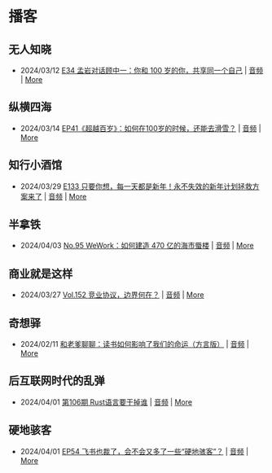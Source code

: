# 播客

## 无人知晓
- 2024/03/12 [E34 孟岩对话顾中一：你和 100 岁的你，共享同一个自己](https://www.xiaoyuzhoufm.com/episode/65effcb5421188fe6adc9f41) | [音频](https://dts-api.xiaoyuzhoufm.com/track/611719d3cb0b82e1df0ad29e/65effcb5421188fe6adc9f41/media.xyzcdn.net/lmrDHW9ykqTLnzJhhyFDBFdUQ27Z.m4a) | [More](channels/%E6%97%A0%E4%BA%BA%E7%9F%A5%E6%99%93.md)

## 纵横四海
- 2024/03/14 [EP41《超越百岁》：如何在100岁的时候，还能去滑雪？](https://www.ximalaya.com/sound/714108095) | [音频](https://audio.xmcdn.com/storages/99b1-audiofreehighqps/0C/1E/GKwRIasJyJLLCM1d6gK3cBCP.m4a) | [More](channels/%E7%BA%B5%E6%A8%AA%E5%9B%9B%E6%B5%B7.md)

## 知行小酒馆
- 2024/03/29 [E133 只要你想，每一天都是新年！永不失效的新年计划拯救方案来了](https://www.xiaoyuzhoufm.com/episode/660653df2d9eae5d0ac52e3d) | [音频](https://dts-api.xiaoyuzhoufm.com/track/6013f9f58e2f7ee375cf4216/660653df2d9eae5d0ac52e3d/media.xyzcdn.net/lqV0jDunpyU9V1D1LJl54fiMwvgK.m4a) | [More](channels/%E7%9F%A5%E8%A1%8C%E5%B0%8F%E9%85%92%E9%A6%86.md)

## 半拿铁
- 2024/04/03 [No.95 WeWork：如何建造 470 亿的海市蜃楼](https://www.ximalaya.com/sound/720154923) | [音频](https://dl.wavpub.com/item/227_31598534_5572.m4a) | [More](channels/%E5%8D%8A%E6%8B%BF%E9%93%81.md)

## 商业就是这样
- 2024/03/27 [Vol.152 竞业协议，边界何在？](https://www.ximalaya.com/sound/717679056) | [音频](https://audio.xmcdn.com/storages/85e3-audiofreehighqps/40/36/GKwRIRwJ2EdIAMhLCgK9aIRF-aacv2-48K.m4a) | [More](channels/%E5%95%86%E4%B8%9A%E5%B0%B1%E6%98%AF%E8%BF%99%E6%A0%B7.md)

## 奇想驿
- 2024/02/11 [和老爹聊聊：读书如何影响了我们的命运（方言版）](https://www.xiaoyuzhoufm.com/episode/65c839a90bef6c2074d27174) | [音频](https://dts-api.xiaoyuzhoufm.com/track/6034daea97755b8fc9c66480/65c839a90bef6c2074d27174/media.xyzcdn.net/ljFv7ZFgmiyNZuNiYLWTh8I-KQ6F.m4a) | [More](channels/%E5%A5%87%E6%83%B3%E9%A9%BF.md)

## 后互联网时代的乱弹
- 2024/04/01 [第106期 Rust语言要干掉谁](https://hosting.wavpub.cn/pie/ep106/) | [音频](https://tk.wavpub.com/WPDL_aKJmGEbuPTPVLczJEVUSUnUQYzGQJnvqMEnPSzwDhZTjQacrJvuECQhnBN-3d.mp3) | [More](channels/%E5%90%8E%E4%BA%92%E8%81%94%E7%BD%91%E6%97%B6%E4%BB%A3%E7%9A%84%E4%B9%B1%E5%BC%B9.md)

## 硬地骇客
- 2024/04/01 [EP54 飞书也裁了，会不会又多了一些“硬地骇客”？](https://www.xiaoyuzhoufm.com/episode/660ab0dd2d9eae5d0a6a167d) | [音频](https://dts-api.xiaoyuzhoufm.com/track/640ee2438be5d40013fe4a87/660ab0dd2d9eae5d0a6a167d/media.xyzcdn.net/lmZmAUwTjI1s11ZP9m47l-Ok2wP9.m4a) | [More](channels/%E7%A1%AC%E5%9C%B0%E9%AA%87%E5%AE%A2.md)

